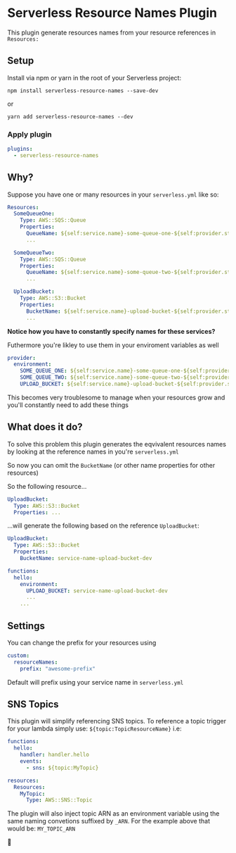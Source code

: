 # Serverless Resource Names Plugin

This plugin generate resources names from your resource references in `Resources:`

## Setup

Install via npm or yarn in the root of your Serverless project:

```
npm install serverless-resource-names --save-dev
```

or

```
yarn add serverless-resource-names --dev
```

### Apply plugin

```yml
plugins:
  - serverless-resource-names
```

## Why?

Suppose you have one or many resources in your `serverless.yml` like so:

```yml
Resources:
  SomeQueueOne:
    Type: AWS::SQS::Queue
    Properties:
      QueueName: ${self:service.name}-some-queue-one-${self:provider.stage}
      ...

  SomeQueueTwo:
    Type: AWS::SQS::Queue
    Properties:
      QueueName: ${self:service.name}-some-queue-two-${self:provider.stage}
      ...

  UploadBucket:
    Type: AWS::S3::Bucket
    Properties:
      BucketName: ${self:service.name}-upload-bucket-${self:provider.stage}
      ...
```

**Notice how you have to constantly specify names for these services?**

Futhermore you're likley to use them in your enviroment variables as well

```yml
provider:
  environment:
    SOME_QUEUE_ONE: ${self:service.name}-some-queue-one-${self:provider.stage}
    SOME_QUEUE_TWO: ${self:service.name}-some-queue-two-${self:provider.stage}
    UPLOAD_BUCKET: ${self:service.name}-upload-bucket-${self:provider.stage}
```

This becomes very troublesome to manage when your resources grow and you'll constantly need to add these things

## What does it do?

To solve this problem this plugin generates the eqvivalent resources names by looking at the reference names in you're `serverless.yml`

So now you can omit the `BucketName` (or other name properties for other resources)

So the following resource...

```yml
UploadBucket:
  Type: AWS::S3::Bucket
  Properties: ...
```

...will generate the following based on the reference `UploadBucket`:

```yml
UploadBucket:
  Type: AWS::S3::Bucket
  Properties:
    BucketName: service-name-upload-bucket-dev
```

```yml
functions:
  hello:
    environment:
      UPLOAD_BUCKET: service-name-upload-bucket-dev
      ...
    ...
```

## Settings

You can change the prefix for your resources using

```yml
custom:
  resourceNames:
    prefix: "awesome-prefix"
```

Default will prefix using your service name in `serverless.yml`

## SNS Topics

This plugin will simplify referencing SNS topics. To reference a topic trigger for your lambda simply use: `${topic:TopicResourceName}` i.e:

```yml
functions:
  hello:
    handler: handler.hello
    events:
      - sns: ${topic:MyTopic}

resources:
  Resources:
    MyTopic:
      Type: AWS::SNS::Topic
```

The plugin will also inject topic ARN as an environment variable using the same naming convetions suffixed by `_ARN`. For the example above that would be: `MY_TOPIC_ARN`


